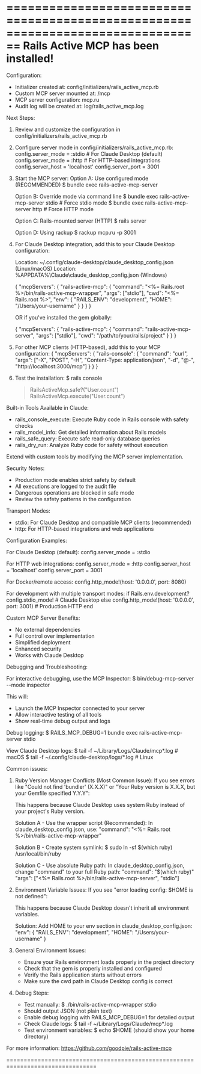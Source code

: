 ================================================================================
Rails Active MCP has been installed!
================================================================================

Configuration:
- Initializer created at: config/initializers/rails_active_mcp.rb
- Custom MCP server mounted at: /mcp
- MCP server configuration: mcp.ru
- Audit log will be created at: log/rails_active_mcp.log

Next Steps:

1. Review and customize the configuration in config/initializers/rails_active_mcp.rb

2. Configure server mode in config/initializers/rails_active_mcp.rb:
   config.server_mode = :stdio    # For Claude Desktop (default)
   config.server_mode = :http     # For HTTP-based integrations
   config.server_host = 'localhost'
   config.server_port = 3001

3. Start the MCP server:
   Option A: Use configured mode (RECOMMENDED)
   $ bundle exec rails-active-mcp-server

   Option B: Override mode via command line
   $ bundle exec rails-active-mcp-server stdio  # Force stdio mode
   $ bundle exec rails-active-mcp-server http   # Force HTTP mode

   Option C: Rails-mounted server (HTTP)
   $ rails server

   Option D: Using rackup
   $ rackup mcp.ru -p 3001

4. For Claude Desktop integration, add this to your Claude Desktop configuration:

   Location: ~/.config/claude-desktop/claude_desktop_config.json (Linux/macOS)
   Location: %APPDATA%\Claude\claude_desktop_config.json (Windows)

   {
     "mcpServers": {
       "rails-active-mcp": {
         "command": "<%= Rails.root %>/bin/rails-active-mcp-wrapper",
         "args": ["stdio"],
         "cwd": "<%= Rails.root %>", 
         "env": {
           "RAILS_ENV": "development",
           "HOME": "/Users/your-username"
         }
       }
     }
   }

   OR if you've installed the gem globally:

   {
     "mcpServers": {
       "rails-active-mcp": {
         "command": "rails-active-mcp-server",
         "args": ["stdio"],
         "cwd": "/path/to/your/rails/project"
       }
     }
   }

5. For other MCP clients (HTTP-based), add this to your MCP configuration:
   {
     "mcpServers": {
       "rails-console": {
         "command": "curl",
         "args": ["-X", "POST", "-H", "Content-Type: application/json", "-d", "@-", "http://localhost:3000/mcp"]
       }
     }
   }

6. Test the installation:
   $ rails console
   > RailsActiveMcp.safe?("User.count")
   > RailsActiveMcp.execute("User.count")

Built-in Tools Available in Claude:
- rails_console_execute: Execute Ruby code in Rails console with safety checks
- rails_model_info: Get detailed information about Rails models
- rails_safe_query: Execute safe read-only database queries
- rails_dry_run: Analyze Ruby code for safety without execution

Extend with custom tools by modifying the MCP server implementation.

Security Notes:
- Production mode enables strict safety by default
- All executions are logged to the audit file
- Dangerous operations are blocked in safe mode
- Review the safety patterns in the configuration

Transport Modes:
- stdio: For Claude Desktop and compatible MCP clients (recommended)
- http: For HTTP-based integrations and web applications

Configuration Examples:

For Claude Desktop (default):
  config.server_mode = :stdio

For HTTP web integrations:
  config.server_mode = :http
  config.server_host = 'localhost'
  config.server_port = 3001

For Docker/remote access:
  config.http_mode!(host: '0.0.0.0', port: 8080)

For development with multiple transport modes:
  if Rails.env.development?
    config.stdio_mode!  # Claude Desktop
  else
    config.http_mode!(host: '0.0.0.0', port: 3001)  # Production HTTP
  end

Custom MCP Server Benefits:
- No external dependencies
- Full control over implementation
- Simplified deployment
- Enhanced security
- Works with Claude Desktop

Debugging and Troubleshooting:

For interactive debugging, use the MCP Inspector:
$ bin/debug-mcp-server --mode inspector

This will:
- Launch the MCP Inspector connected to your server
- Allow interactive testing of all tools
- Show real-time debug output and logs

Debug logging:
$ RAILS_MCP_DEBUG=1 bundle exec rails-active-mcp-server stdio

View Claude Desktop logs:
$ tail -f ~/Library/Logs/Claude/mcp*.log  # macOS
$ tail -f ~/.config/claude-desktop/logs/*.log  # Linux

Common issues:

1. Ruby Version Manager Conflicts (Most Common Issue):
   If you see errors like "Could not find 'bundler' (X.X.X)" or "Your Ruby version is X.X.X, but your Gemfile specified Y.Y.Y":
   
   This happens because Claude Desktop uses system Ruby instead of your project's Ruby version.
   
   Solution A - Use the wrapper script (Recommended):
   In claude_desktop_config.json, use:
   "command": "<%= Rails.root %>/bin/rails-active-mcp-wrapper"
   
   Solution B - Create system symlink:
   $ sudo ln -sf $(which ruby) /usr/local/bin/ruby
   
   Solution C - Use absolute Ruby path:
   In claude_desktop_config.json, change "command" to your full Ruby path:
   "command": "$(which ruby)"
   "args": ["<%= Rails.root %>/bin/rails-active-mcp-server", "stdio"]

2. Environment Variable Issues:
   If you see "error loading config: $HOME is not defined":
   
   This happens because Claude Desktop doesn't inherit all environment variables.
   
   Solution: Add HOME to your env section in claude_desktop_config.json:
   "env": {
     "RAILS_ENV": "development",
     "HOME": "/Users/your-username"
   }

3. General Environment Issues:
   - Ensure your Rails environment loads properly in the project directory
   - Check that the gem is properly installed and configured  
   - Verify the Rails application starts without errors
   - Make sure the cwd path in Claude Desktop config is correct

4. Debug Steps:
   - Test manually: $ ./bin/rails-active-mcp-wrapper stdio
   - Should output JSON (not plain text)
   - Enable debug logging with RAILS_MCP_DEBUG=1 for detailed output
   - Check Claude logs: $ tail -f ~/Library/Logs/Claude/mcp*.log
   - Test environment variables: $ echo $HOME (should show your home directory)

For more information: https://github.com/goodpie/rails-active-mcp

================================================================================
